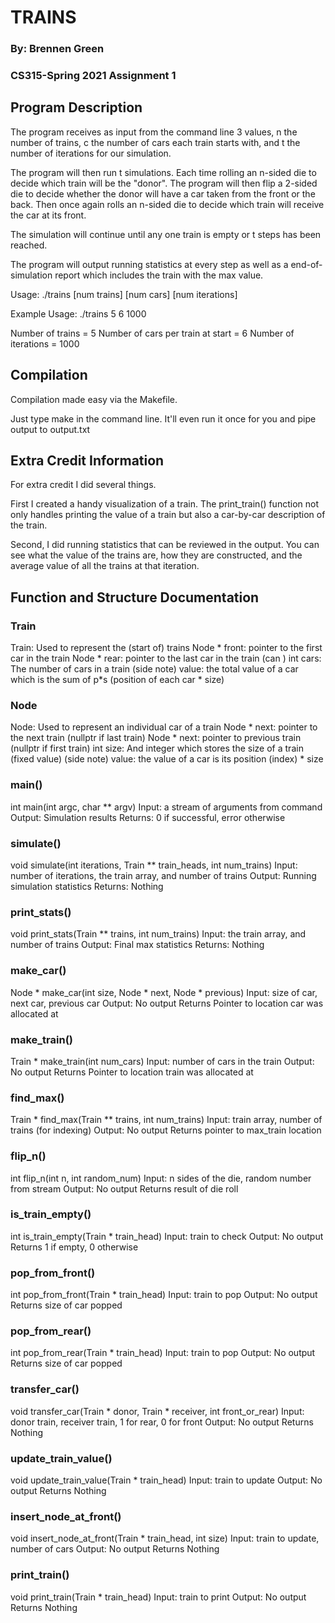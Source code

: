 # TRAINS
### By: Brennen Green
### CS315-Spring 2021 Assignment 1


## Program Description

The program receives as input from the command line 3 values,
n the number of trains, c the number of cars each train starts with,
and t the number of iterations for our simulation.

The program will then run t simulations. Each time rolling
an n-sided die to decide which train will be the "donor". 
The program will then flip a 2-sided die to decide whether
the donor will have a car taken from the front or the back. 
Then once again rolls an n-sided die to decide which 
train will receive the car at its front.

The simulation will continue until any one train is empty 
or t steps has been reached.

The program will output running statistics at every step
as well as a end-of-simulation report which includes
the train with the max value.

Usage: ./trains [num trains] [num cars] [num iterations]

Example Usage: ./trains 5 6 1000

Number of trains = 5
Number of cars per train at start = 6
Number of iterations = 1000



## Compilation

Compilation made easy via the Makefile.

Just type make in the command line. It'll even
run it once for you and pipe output to output.txt

## Extra Credit Information

For extra credit I did several things. 

First I created a handy visualization of a train. The print_train()
function not only handles printing the value of a train but also a
car-by-car description of the train.

Second, I did running statistics that can be reviewed in the output.
You can see what the value of the trains are, how they are constructed,
and the average value of all the trains at that iteration.



## Function and Structure Documentation


### Train
Train: Used to represent the (start of) trains
Node * front: pointer to the first car in the train
Node * rear: pointer to the last car in the train (can )
int cars: The number of cars in a train
(side note) value: the total value of a car which is the sum of p*s
    (position of each car * size) 

### Node
Node: Used to represent an individual car of a train
Node * next: pointer to the next train (nullptr if last train)
Node * next: pointer to previous train (nullptr if first train)
int size: And integer which stores the size of a train (fixed value)
(side note) value: the value of a car is its position (index) * size

### main()
int main(int argc, char ** argv)
Input: a stream of arguments from command
Output: Simulation results
Returns: 0 if successful, error otherwise

### simulate()
void simulate(int iterations, Train ** train_heads, int num_trains)
Input: number of iterations, the train array, and number of trains
Output: Running simulation statistics
Returns: Nothing

### print_stats()
void print_stats(Train ** trains, int num_trains)
Input: the train array, and number of trains
Output: Final max statistics
Returns: Nothing

### make_car()
Node * make_car(int size, Node * next, Node * previous)
Input: size of car, next car, previous car
Output: No output
Returns Pointer to location car was allocated at

### make_train()
Train * make_train(int num_cars)
Input: number of cars in the train
Output: No output
Returns Pointer to location train was allocated at

### find_max()
Train * find_max(Train ** trains, int num_trains)
Input: train array, number of trains (for indexing)
Output: No output
Returns pointer to max_train location

### flip_n()
int flip_n(int n, int random_num)
Input: n sides of the die, random number from stream
Output: No output
Returns result of die roll

### is_train_empty()
int is_train_empty(Train * train_head)
Input: train to check
Output: No output
Returns 1 if empty, 0 otherwise

### pop_from_front()
int pop_from_front(Train * train_head)
Input: train to pop
Output: No output
Returns size of car popped

### pop_from_rear()
int pop_from_rear(Train * train_head)
Input: train to pop
Output: No output
Returns size of car popped

### transfer_car()
void transfer_car(Train * donor, Train * receiver, int front_or_rear)
Input: donor train, receiver train, 1 for rear, 0 for front
Output: No output
Returns Nothing

### update_train_value()
void update_train_value(Train * train_head)
Input: train to update
Output: No output
Returns Nothing

### insert_node_at_front()
void insert_node_at_front(Train * train_head, int size)
Input: train to update, number of cars
Output: No output
Returns Nothing

### print_train()
void print_train(Train * train_head)
Input: train to print
Output: No output
Returns Nothing